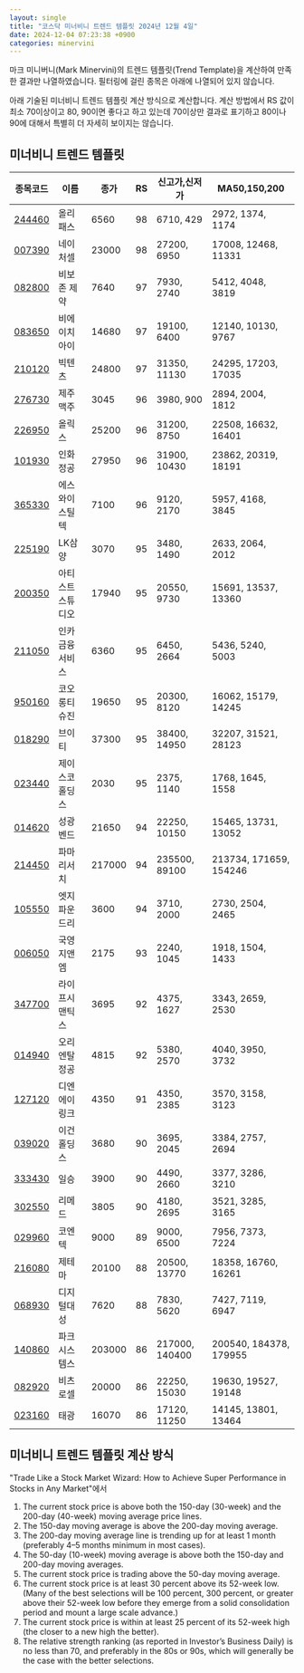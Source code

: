 ```yaml
---
layout: single
title: "코스닥 미너비니 트렌드 템플릿 2024년 12월 4일"
date: 2024-12-04 07:23:38 +0900
categories: minervini
---
```

마크 미니버니(Mark Minervini)의 트렌드 템플릿(Trend Template)을 계산하여 만족한 결과만 나열하였습니다. 필터링에 걸린 종목은 아래에 나열되어 있지 않습니다.

아래 기술된 미너비니 트렌드 템플릿 계산 방식으로 계산합니다. 계산 방법에서 RS 값이 최소 70이상이고 80, 90이면 좋다고 하고 있는데 70이상만 결과로 표기하고 80이나 90에 대해서 특별히 더 자세히 보이지는 않습니다.

## 미너비니 트렌드 템플릿

|종목코드|이름|종가|RS|신고가,신저가|MA50,150,200|
|------|---|---|--|---------|------------|
|[244460](https://finance.daum.net/quotes/A244460)|올리패스|6560|98|6710, 429|2972, 1374, 1174|
|[007390](https://finance.daum.net/quotes/A007390)|네이처셀|23000|98|27200, 6950|17008, 12468, 11331|
|[082800](https://finance.daum.net/quotes/A082800)|비보존 제약|7640|97|7930, 2740|5412, 4048, 3819|
|[083650](https://finance.daum.net/quotes/A083650)|비에이치아이|14680|97|19100, 6400|12140, 10130, 9767|
|[210120](https://finance.daum.net/quotes/A210120)|빅텐츠|24800|97|31350, 11130|24295, 17203, 17035|
|[276730](https://finance.daum.net/quotes/A276730)|제주맥주|3045|96|3980, 900|2894, 2004, 1812|
|[226950](https://finance.daum.net/quotes/A226950)|올릭스|25200|96|31200, 8750|22508, 16632, 16401|
|[101930](https://finance.daum.net/quotes/A101930)|인화정공|27950|96|31900, 10430|23862, 20319, 18191|
|[365330](https://finance.daum.net/quotes/A365330)|에스와이스틸텍|7100|96|9120, 2170|5957, 4168, 3845|
|[225190](https://finance.daum.net/quotes/A225190)|LK삼양|3070|95|3480, 1490|2633, 2064, 2012|
|[200350](https://finance.daum.net/quotes/A200350)|아티스트스튜디오|17940|95|20550, 9730|15691, 13537, 13360|
|[211050](https://finance.daum.net/quotes/A211050)|인카금융서비스|6360|95|6450, 2664|5436, 5240, 5003|
|[950160](https://finance.daum.net/quotes/A950160)|코오롱티슈진|19650|95|20300, 8120|16062, 15179, 14245|
|[018290](https://finance.daum.net/quotes/A018290)|브이티|37300|95|38400, 14950|32207, 31521, 28123|
|[023440](https://finance.daum.net/quotes/A023440)|제이스코홀딩스|2030|95|2375, 1140|1768, 1645, 1558|
|[014620](https://finance.daum.net/quotes/A014620)|성광벤드|21650|94|22250, 10150|15465, 13731, 13052|
|[214450](https://finance.daum.net/quotes/A214450)|파마리서치|217000|94|235500, 89100|213734, 171659, 154246|
|[105550](https://finance.daum.net/quotes/A105550)|엣지파운드리|3600|94|3710, 2000|2730, 2504, 2465|
|[006050](https://finance.daum.net/quotes/A006050)|국영지앤엠|2175|93|2240, 1045|1918, 1504, 1433|
|[347700](https://finance.daum.net/quotes/A347700)|라이프시맨틱스|3695|92|4375, 1627|3343, 2659, 2530|
|[014940](https://finance.daum.net/quotes/A014940)|오리엔탈정공|4815|92|5380, 2570|4040, 3950, 3732|
|[127120](https://finance.daum.net/quotes/A127120)|디엔에이링크|4350|91|4350, 2385|3570, 3158, 3123|
|[039020](https://finance.daum.net/quotes/A039020)|이건홀딩스|3680|90|3695, 2045|3384, 2757, 2694|
|[333430](https://finance.daum.net/quotes/A333430)|일승|3900|90|4490, 2660|3377, 3286, 3210|
|[302550](https://finance.daum.net/quotes/A302550)|리메드|3805|90|4180, 2695|3521, 3285, 3165|
|[029960](https://finance.daum.net/quotes/A029960)|코엔텍|9000|89|9000, 6500|7956, 7373, 7224|
|[216080](https://finance.daum.net/quotes/A216080)|제테마|20100|88|20500, 13770|18358, 16760, 16261|
|[068930](https://finance.daum.net/quotes/A068930)|디지털대성|7620|88|7830, 5620|7427, 7119, 6947|
|[140860](https://finance.daum.net/quotes/A140860)|파크시스템스|203000|86|217000, 140400|200540, 184378, 179955|
|[082920](https://finance.daum.net/quotes/A082920)|비츠로셀|20000|86|22250, 15030|19630, 19527, 19148|
|[023160](https://finance.daum.net/quotes/A023160)|태광|16070|86|17120, 11250|14145, 13801, 13464|

## 미너비니 트렌드 템플릿 계산 방식

"Trade Like a Stock Market Wizard: How to Achieve Super Performance in Stocks in Any Market"에서

 1. The current stock price is above both the 150-day (30-week) and the 200-day (40-week) moving average price lines.
 1. The 150-day moving average is above the 200-day moving average.
 1. The 200-day moving average line is trending up for at least 1 month (preferably 4–5 months minimum in most cases).
 1. The 50-day (10-week) moving average is above both the 150-day and 200-day moving averages.
 1. The current stock price is trading above the 50-day moving average.
 1. The current stock price is at least 30 percent above its 52-week low. (Many of the best selections will be 100 percent, 300 percent, or greater above their 52-week low before they emerge from a solid consolidation period and mount a large scale advance.)
 1. The current stock price is within at least 25 percent of its 52-week high (the closer to a new high the better).
 1. The relative strength ranking (as reported in Investor’s Business Daily) is no less than 70, and preferably in the 80s or 90s, which will generally be the case with the better selections.
